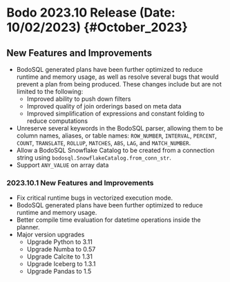 Bodo 2023.10 Release (Date: 10/02/2023) {#October_2023}
========================================

## New Features and Improvements

- BodoSQL generated plans have been further optimized to reduce runtime and memory usage, as well as
  resolve several bugs that would prevent a plan from being produced. These changes include but are
  not limited to the following:
  - Improved ability to push down filters
  - Improved quality of join orderings based on meta data
  - Improved simplification of expressions and constant folding to reduce computations
- Unreserve several keywords in the BodoSQL parser, allowing them to be column names, aliases,
  or table names: `ROW_NUMBER`, `INTERVAL`, `PERCENT`, `COUNT`, `TRANSLATE`, `ROLLUP`, `MATCHES`, 
  `ABS`, `LAG`, and `MATCH_NUMBER`.
- Allow a BodoSQL Snowflake Catalog to be created from a connection string using `bodosql.SnowflakeCatalog.from_conn_str`.
- Support `ANY_VALUE` on array data

### 2023.10.1 New Features and Improvements

- Fix critical runtime bugs in vectorized execution mode.
- BodoSQL generated plans have been further optimized to reduce runtime and memory usage.
- Better compile time evaluation for datetime operations inside the planner.
- Major version upgrades
  - Upgrade Python to 3.11
  - Upgrade Numba to 0.57
  - Upgrade Calcite to 1.31
  - Upgrade Iceberg to 1.3.1
  - Upgrade Pandas to 1.5